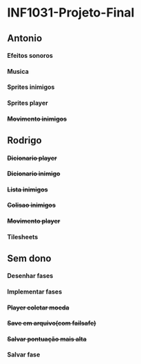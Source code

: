 # INF1031-Projeto-Final

## Antonio
#### Efeitos sonoros
#### Musica
#### Sprites inimigos
#### Sprites player
#### ~~Movimento inimigos~~


## Rodrigo
#### ~~Dicionario player~~
#### ~~Dicionario inimigo~~
#### ~~Lista inimigos~~
#### ~~Colisao inimigos~~
#### ~~Movimento player~~
#### Tilesheets

## Sem dono
#### Desenhar fases
#### Implementar fases
#### ~~Player coletar moeda~~
#### ~~Save em arquivo(com failsafe)~~
#### ~~Salvar pontuação mais alta~~
#### Salvar fase